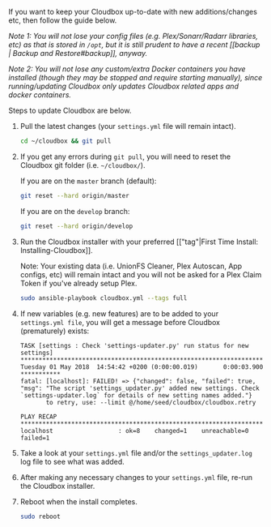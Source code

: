 If you want to keep your Cloudbox up-to-date with new additions/changes etc, then follow the guide below. 

_Note 1: You will not lose your config files (e.g. Plex/Sonarr/Radarr libraries, etc) as that is stored in `/opt`, but it is still prudent to have a recent [[backup | Backup and Restore#backup]], anyway._ 

_Note 2: You will not lose any custom/extra Docker containers you have installed (though they may be stopped and require starting manually), since running/updating Cloudbox only updates Cloudbox related apps and docker containers._

Steps to update Cloudbox are below.


1. Pull the latest changes (your `settings.yml` file will remain intact).

   ```bash
   cd ~/cloudbox && git pull
   ```

1. If you get any errors during `git pull`, you will need to reset the Cloudbox git folder (i.e. `~/cloudbox/`). 

   If you are on the `master` branch (default):
   ```bash
   git reset --hard origin/master
   ```

   If you are on the `develop` branch:
   ```bash
   git reset --hard origin/develop
   ```

1. Run the Cloudbox installer with your preferred [["tag"|First Time Install: Installing-Cloudbox]]. 

   Note: Your existing data (i.e. UnionFS Cleaner, Plex Autoscan, App configs, etc) will remain intact and you will not be asked for a Plex Claim Token if you've already setup Plex.

   ```bash
   sudo ansible-playbook cloudbox.yml --tags full
   ```
   
1. If new variables (e.g. new features) are to be added to your `settings.yml file`, you will get a message before Cloudbox (prematurely) exists:

   ```
   TASK [settings : Check 'settings-updater.py' run status for new settings] **********************************************************************************************************************************************************
   Tuesday 01 May 2018  14:54:42 +0200 (0:00:00.019)       0:00:03.900 ***********
   fatal: [localhost]: FAILED! => {"changed": false, "failed": true, "msg": "The script 'settings_updater.py' added new settings. Check `settings-updater.log` for details of new setting names added."}
          to retry, use: --limit @/home/seed/cloudbox/cloudbox.retry

   PLAY RECAP *************************************************************************************************************************************************************************************************************************
   localhost                  : ok=8    changed=1    unreachable=0    failed=1
   ```

1. Take a look at your `settings.yml` file and/or the `settings_updater.log` log file to see what was added. 

1. After making any necessary changes to your `settings.yml` file, re-run the Cloudbox installer.

1. Reboot when the install completes.

   ```bash
   sudo reboot
   ```